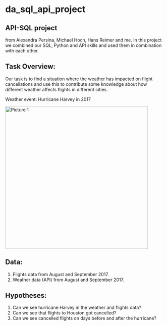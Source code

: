 # da_sql_api_project
## API-SQL project
from Alexandra Persina, Michael Hoch, Hans Reimer and me.
In this project we combined our SQL, Python and API skills and used them in combination with each other.

## Task Overview:
Our task is to find a situation where the weather has impacted on flight cancellations and use this to contribute some knowledge about how different weather affects flights in different cities.

Weather event: Hurricane Harvey in 2017

<img width="452" alt="Picture 1" src="https://github.com/avtrebs/da_sql_api_project/assets/130662824/4ea1e96d-224e-4f09-88f3-70126c389644">


## Data:
1. Flights data from August and September 2017.
2. Weather data (API) from August and September 2017.

## Hypotheses:
1. Can we see hurricane Harvey in the weather and flights data? 
2. Can we see that flights to Houston got cancelled?
3. Can we see cancelled flights on days before and after the hurricane?
